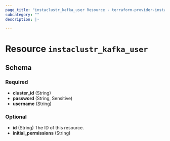 ```yaml
---
page_title: "instaclustr_kafka_user Resource - terraform-provider-instaclustr"
subcategory: ""
description: |-
  
---
```


# Resource `instaclustr_kafka_user`





## Schema

### Required

- **cluster_id** (String)
- **password** (String, Sensitive)
- **username** (String)

### Optional

- **id** (String) The ID of this resource.
- **initial_permissions** (String)


